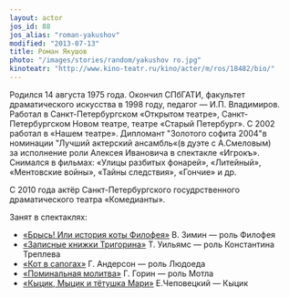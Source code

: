 ```yaml
---
layout: actor
jos_id: 88
jos_alias: "roman-yakushov"
modified: "2013-07-13"
title: Роман Якушов
photo: "/images/stories/random/yakushov ro.jpg"
kinoteatr: "http://www.kino-teatr.ru/kino/acter/m/ros/18482/bio/"
---
```


Родился 14 августа 1975 года. Окончил СПбГАТИ, факультет драматического искусства в 1998 году, педагог — И.П. Владимиров. Работал в Санкт-Петербургском «Открытом театре», Санкт-Петербургском Новом театре, театре «Старый Петербург». С 2002 работал в «Нашем театре». Дипломант "Золотого софита 2004"в номинации "Лучший актерский ансамбль«(в дуэте с А.Смеловым) за исполнение роли Алексея Ивановича в спектакле «Игрокъ». Снимался в фильмах: «Улицы разбитых фонарей», «Литейный», «Ментовские войны», «Тайны следствия», «Гончие» и др.

С 2010 года актёр Санкт-Петербургского госудрственного драматического театра «Комедианты».

Занят в спектаклях:

- [«Брысь! Или история коты Филофея»](40-bris-ili-istoria-kota-filifeia.html) В. Зимин — роль Филофея
- [«Записные книжки Тригорина»](72-trigorin.html) Т. Уильямс — роль Константина Треплева
- [«Кот в сапогах»](74-kot-v-sapogah.html) Г. Андерсон — роль Людоеда
- [«Поминальная молитва»](97-pominalnaia-molitva.html) Г. Горин — роль Мотла
- [«Кыцик, Мыцик и тётушка Мари»](76-kicik-micik-i-mari.html) Е.Чеповецкий — Кыцик
